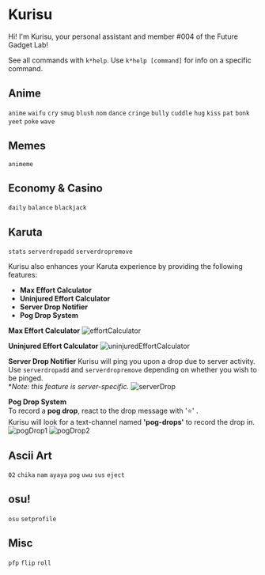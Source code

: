 # Kurisu

Hi! I'm Kurisu, your personal assistant and member #004 of the Future Gadget Lab! 

See all commands with `k*help`.
Use `k*help [command]` for info on a specific command.

## Anime

`anime` `waifu` `cry` `smug` `blush` `nom` `dance` `cringe` `bully` `cuddle` `hug` `kiss` `pat` `bonk` `yeet` `poke` `wave`  

## Memes

`animeme`

## Economy & Casino

`daily` `balance` `blackjack`

## Karuta
`stats` `serverdropadd` `serverdropremove`

Kurisu also enhances your Karuta experience by providing the following features:
* **Max Effort Calculator**
* **Uninjured Effort Calculator**
* **Server Drop Notifier**
* **Pog Drop System**

**Max Effort Calculator**
![effortCalculator](https://i.imgur.com/6Up9Ah1.png)

**Uninjured Effort Calculator**
![uninjuredEffortCalculator](https://i.imgur.com/3PUkqF9.png)

**Server Drop Notifier**
Kurisu will ping you upon a drop due to server activity. \
Use `serverdropadd` and `serverdropremove` depending on whether you wish to be pinged. \
**Note: this feature is server-specific.*
![serverDrop](https://i.imgur.com/wwoTKf4.png)

**Pog Drop System** \
To record a **pog drop**, react to the drop message with '⭐' . \
Kurisu will look for a text-channel named **'pog-drops'** to record the drop in. \
![pogDrop1](https://i.imgur.com/Jk5j3O8.png)
![pogDrop2](https://i.imgur.com/rL4ZXwq.png)

## Ascii Art

`02` `chika` `nam` `ayaya` `pog` `uwu` `sus` `eject` 

## osu!

`osu` `setprofile`

## Misc

`pfp` `flip` `roll`
